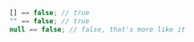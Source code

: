``` javascript
    [] == false; // true
    "" == false; // true
    null == false; // false, that's more like it
```
